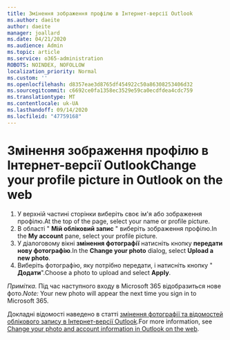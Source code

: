 ```yaml
---
title: Змінення зображення профілю в Інтернет-версії Outlook
ms.author: daeite
author: daeite
manager: joallard
ms.date: 04/21/2020
ms.audience: Admin
ms.topic: article
ms.service: o365-administration
ROBOTS: NOINDEX, NOFOLLOW
localization_priority: Normal
ms.custom: ''
ms.openlocfilehash: d8357eae3d8765df454922c50a86308253406d32
ms.sourcegitcommit: c6692ce0fa1358ec3529e59ca0ecdfdea4cdc759
ms.translationtype: MT
ms.contentlocale: uk-UA
ms.lasthandoff: 09/14/2020
ms.locfileid: "47759168"
---
```

# <a name="change-your-profile-picture-in-outlook-on-the-web"></a><span data-ttu-id="f792b-102">Змінення зображення профілю в Інтернет-версії Outlook</span><span class="sxs-lookup"><span data-stu-id="f792b-102">Change your profile picture in Outlook on the web</span></span>

1. <span data-ttu-id="f792b-103">У верхній частині сторінки виберіть своє ім'я або зображення профілю.</span><span class="sxs-lookup"><span data-stu-id="f792b-103">At the top of the page, select your name or profile picture.</span></span>
1. <span data-ttu-id="f792b-104">В області " **Мій обліковий запис** " виберіть зображення профілю.</span><span class="sxs-lookup"><span data-stu-id="f792b-104">In the **My account** pane, select your profile picture.</span></span>
1. <span data-ttu-id="f792b-105">У діалоговому вікні **змінення фотографії** натисніть кнопку **передати нову фотографію**.</span><span class="sxs-lookup"><span data-stu-id="f792b-105">In the **Change your photo** dialog, select **Upload a new photo**.</span></span>
1. <span data-ttu-id="f792b-106">Виберіть фотографію, яку потрібно передати, і натисніть кнопку " **Додати**".</span><span class="sxs-lookup"><span data-stu-id="f792b-106">Choose a photo to upload and select **Apply**.</span></span>

<span data-ttu-id="f792b-107">*Примітка.* Під час наступного входу в Microsoft 365 відобразиться нове фото.</span><span class="sxs-lookup"><span data-stu-id="f792b-107">*Note:* Your new photo will appear the next time you sign in to Microsoft 365.</span></span>

<span data-ttu-id="f792b-108">Докладні відомості наведено в статті [змінення фотографії та відомостей облікового запису в Інтернет-версії Outlook](https://support.office.com/article/b2dbb289-851d-4bed-93c3-3e136f5659ec).</span><span class="sxs-lookup"><span data-stu-id="f792b-108">For more information, see [Change your photo and account information in Outlook on the web](https://support.office.com/article/b2dbb289-851d-4bed-93c3-3e136f5659ec).</span></span>